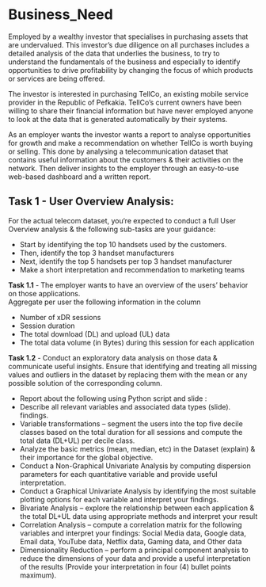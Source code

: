 # Business_Need
Employed by a wealthy investor that specialises in purchasing assets that are undervalued.  This investor’s due diligence on all purchases includes a detailed analysis of the data that underlies the business, to try to understand the fundamentals of the business and especially to identify opportunities to drive profitability by changing the focus of which products or services are being offered.

The investor is interested in purchasing TellCo, an existing mobile service provider in the Republic of Pefkakia.  TellCo’s current owners have been willing to share their financial information but have never employed anyone to look at the data that is generated automatically by their systems.

As an employer wants the investor wants a report to analyse opportunities for growth and make a recommendation on whether TellCo is worth buying or selling.  This done by analysing a telecommunication dataset that contains useful information about the customers & their activities on the network. Then deliver insights to the employer through an easy-to-use web-based dashboard and a written report. 

## Task 1 - User Overview Analysis: 
For the actual telecom dataset, you‘re expected to conduct a full User Overview analysis & the following sub-tasks are your guidance: 
- Start by identifying the top 10 handsets used by the customers.
- Then, identify the top 3 handset manufacturers
- Next, identify the top 5 handsets per top 3 handset manufacturer
- Make a short interpretation and recommendation to marketing teams

 
**Task 1.1** - The employer wants to have an overview of the users’ behavior on those applications.   
Aggregate per user the following information in the column  
- Number of xDR sessions
- Session duration
- The total download (DL) and upload (UL) data
- The total data volume (in Bytes) during this session for each application


**Task 1.2** - Conduct an exploratory data analysis on those data & communicate useful insights. Ensure that identifying and treating all missing values and outliers in the dataset by replacing them with the mean or any possible solution of the corresponding column.
- Report about the following using Python script and slide  :
- Describe all relevant variables and associated data types (slide). findings. 
- Variable transformations – segment the users into the top five decile classes based on the total duration for all sessions and compute the total data (DL+UL) per decile class. 
- Analyze the basic metrics (mean, median, etc) in the Dataset (explain) & their importance for the global objective.
- Conduct a Non-Graphical Univariate Analysis by computing dispersion parameters for each quantitative variable and provide useful interpretation. 
- Conduct a Graphical Univariate Analysis by identifying the most suitable plotting options for each variable and interpret your findings.
- Bivariate Analysis – explore the relationship between each application & the total DL+UL data using appropriate methods and interpret your result
- Correlation Analysis – compute a correlation matrix for the following variables and interpret your findings: Social Media data, Google data, Email data, YouTube data, Netflix data, Gaming data, and Other data 
- Dimensionality Reduction – perform a principal component analysis to reduce the dimensions of your data and provide a useful interpretation of the results (Provide your interpretation in four (4) bullet points maximum). 

